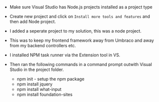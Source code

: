 * Make sure Visual Studio has Node.js projects installed as a project type
- Create new project and click on `Install more tools and features` and then add Node project.
* I added a seperate project to my solution, this was a node project. 
 - This was to keep my frontend framework away from Umbraco and away from my backend controllers etc.
* I installed NPM task runner via the Extension tool in VS.
* Then ran the following commands in a command prompt outwith Visual Studio in the project folder.

  - npm init - setup the npm package
  - npm install jquery
  - npm install what-input
  - npm install foundation-sites



